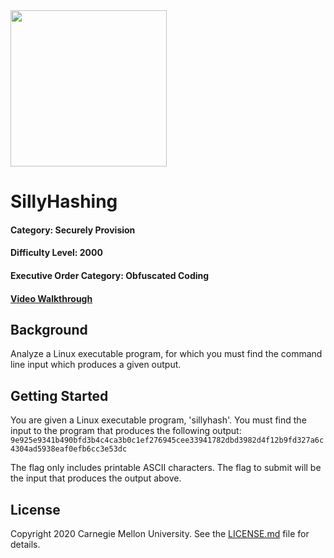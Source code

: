 <img src="../../../../logo.png" height="250px">

# SillyHashing
#### Category: Securely Provision
#### Difficulty Level: 2000
#### Executive Order Category: Obfuscated Coding
#### <a href="https://www.youtube.com/watch?v=oDnwBGK6avM&list=PLSNlEg26NNpyjtUujhwW16SkJbuE9Pppe&index=21">Video Walkthrough</a>

## Background
Analyze a Linux executable program, for which you must find the command line
input which produces a given output.


## Getting Started

You are given a Linux executable program, 'sillyhash'. You must find the input
to the program that produces the following output:
`9e925e9341b490bfd3b4c4ca3b0c1ef276945cee33941782dbd3982d4f12b9fd327a6c4304ad5938eaf0efb6cc3e53dc`

The flag only includes printable ASCII characters. The flag to submit will be
the input that produces the output above.

## License
Copyright 2020 Carnegie Mellon University. See the [LICENSE.md](../../LICENSE.md) file for details.
